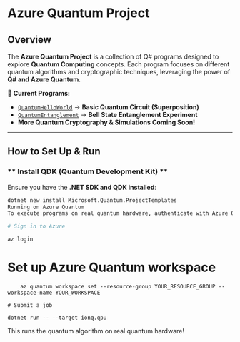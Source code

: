 # Azure Quantum Project

## Overview
The **Azure Quantum Project** is a collection of Q# programs designed to explore **Quantum Computing** concepts. Each program focuses on different quantum algorithms and cryptographic techniques, leveraging the power of **Q# and Azure Quantum**.

🔹 **Current Programs:**
-  [`QuantumHelloWorld`](QuantumHelloWorld/) → **Basic Quantum Circuit (Superposition)**
-  [`QuantumEntanglement`](QuantumEntanglement/) → **Bell State Entanglement Experiment**
-  **More Quantum Cryptography & Simulations Coming Soon!**

---

## How to Set Up & Run

### ** Install QDK (Quantum Development Kit) **
Ensure you have the **.NET SDK and QDK installed**:
```bash
dotnet new install Microsoft.Quantum.ProjectTemplates
Running on Azure Quantum
To execute programs on real quantum hardware, authenticate with Azure Quantum:

# Sign in to Azure

```
    az login

# Set up Azure Quantum workspace

```
    az quantum workspace set --resource-group YOUR_RESOURCE_GROUP --workspace-name YOUR_WORKSPACE

# Submit a job

```
    dotnet run -- --target ionq.qpu
    
This runs the quantum algorithm on real quantum hardware!